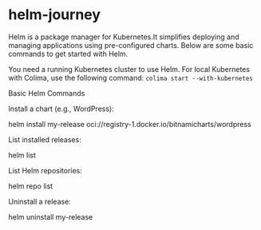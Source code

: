 # helm-journey

Helm is a package manager for Kubernetes.It simplifies deploying and managing applications using pre-configured charts. Below are some basic commands to get started with Helm.

You need a running Kubernetes cluster to use Helm. For local Kubernetes with Colima, use the following command:
``` colima start --with-kubernetes ```

Basic Helm Commands

Install a chart (e.g., WordPress):

helm install my-release oci://registry-1.docker.io/bitnamicharts/wordpress

List installed releases:

helm list

List Helm repositories:

helm repo list

Uninstall a release:

helm uninstall my-release


